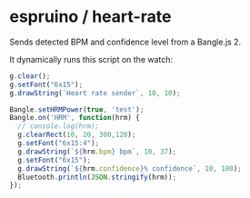 # espruino / heart-rate

Sends detected BPM and confidence level from a Bangle.js 2.

It dynamically runs this script on the watch:

```js
g.clear();
g.setFont("6x15");
g.drawString(`Heart rate sender`, 10, 10);

Bangle.setHRMPower(true, 'test');
Bangle.on('HRM', function(hrm) {
  // console.log(hrm);
  g.clearRect(10, 20, 300,120);
  g.setFont("6x15:4");
  g.drawString(`${hrm.bpm} bpm`, 10, 37);
  g.setFont("6x15");
  g.drawString(`${hrm.confidence}% confidence`, 10, 100);
  Bluetooth.println(JSON.stringify(hrm));
});
```